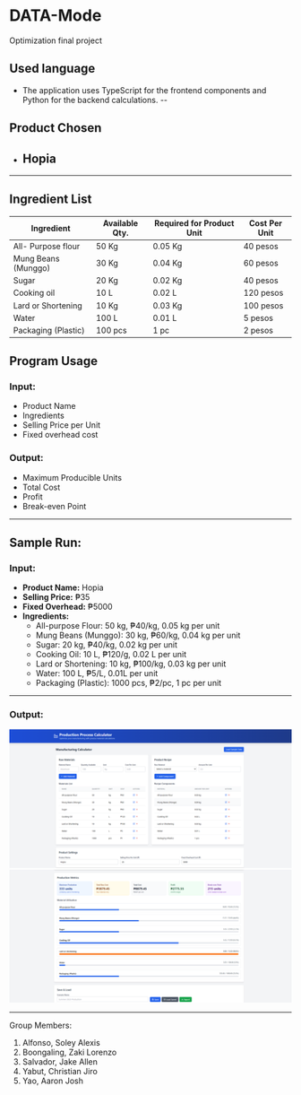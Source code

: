 # DATA-Mode
Optimization final project

## Used language
- The application uses TypeScript for the frontend components and Python for the backend  calculations.
--

## Product Chosen
- ## **Hopia**
---
## Ingredient List

|Ingredient          |Available Qty. |Required for Product Unit |Cost Per Unit |
|--------------------|---------------|--------------------------|--------------|
|All- Purpose flour  |  50 Kg        |  0.05 Kg                 | 40 pesos     |
|Mung Beans (Munggo) |  30 Kg        |  0.04 Kg                 | 60 pesos     |
|Sugar               |  20 Kg        |  0.02 Kg                 | 40 pesos     |
|Cooking oil         |  10 L         |  0.02 L                  | 120 pesos    |
|Lard or Shortening  |  10 Kg        |  0.03 Kg                 | 100 pesos    |
|Water               |  100 L        |  0.01 L                  | 5 pesos      |
|Packaging (Plastic) |  100 pcs      |  1 pc                    | 2 pesos      |

## Program Usage

### Input:
- Product Name
- Ingredients
- Selling Price per Unit
- Fixed overhead cost

### Output:
- Maximum Producible Units
- Total Cost
- Profit
- Break-even Point

---
## Sample Run:
### Input:
- **Product Name:** Hopia 
- **Selling Price:** ₱35  
- **Fixed Overhead:** ₱5000  
- **Ingredients:**
  - All-purpose Flour: 50 kg, ₱40/kg, 0.05 kg per unit  
  - Mung Beans (Munggo): 30 kg, ₱60/kg, 0.04 kg per unit 
  - Sugar: 20 kg, ₱40/kg, 0.02 kg per unit  
  - Cooking Oil: 10 L, ₱120/g, 0.02 L per unit  
  - Lard or Shortening: 10 kg, ₱100/kg, 0.03 kg per unit  
  - Water: 100 L, ₱5/L, 0.01L per unit 
  - Packaging (Plastic): 1000 pcs, ₱2/pc, 1 pc per unit

---

 ### Output:

![Result Screenshot](/Sample1/s1.png)
![Result Screenshot](/Sample1/s1.2.png)

---

Group Members:
1. Alfonso, Soley Alexis 
2. Boongaling, Zaki Lorenzo
3. Salvador, Jake Allen
4. Yabut, Christian Jiro
5. Yao, Aaron Josh


      

